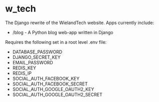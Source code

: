 # w_tech
The Django rewrite of the WielandTech website. Apps currently include:
- /blog - A Python blog web-app written in Django

Requires the following set in a root level .env file:
- DATABASE_PASSWORD
- DJANGO_SECRET_KEY
- EMAIL_PASSWORD
- REDIS_KEY
- REDIS_IP
- SOCIAL_AUTH_FACEBOOK_KEY
- SOCIAL_AUTH_FACEBOOK_SECRET
- SOCIAL_AUTH_GOOGLE_OAUTH2_KEY
- SOCIAL_AUTH_GOOGLE_OAUTH2_SECRET
